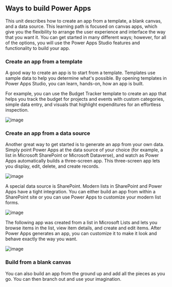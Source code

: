 ## Ways to build Power Apps

This unit describes how to create an app from a template, a blank canvas, and a data source. This learning path is focused on canvas apps, which give you the flexibility to arrange the user experience and interface the way that you want it. You can get started in many different ways; however, for all of the options, you will use the Power Apps Studio features and functionality to build your app.

### Create an app from a template
A good way to create an app is to start from a template. Templates use sample data to help you determine what's possible. By opening templates in Power Apps Studio, you can learn, hands-on, how an app is built.

For example, you can use the Budget Tracker template to create an app that helps you track the budget for projects and events with custom categories, simple data entry, and visuals that highlight expenditures for an effortless inspection.

![image](https://github.com/adeleke123/Power-Platform/assets/51156057/48184db5-4f7c-49b2-8c56-152bb1cc3087)

### Create an app from a data source
Another great way to get started is to generate an app from your own data. Simply point Power Apps at the data source of your choice (for example, a list in Microsoft SharePoint or Microsoft Dataverse), and watch as Power Apps automatically builds a three-screen app. This three-screen app lets you display, edit, delete, and create records.

![image](https://github.com/adeleke123/Power-Platform/assets/51156057/b02182ac-4687-409d-94fc-f2e9957fd509)

A special data source is SharePoint. Modern lists in SharePoint and Power Apps have a tight integration. You can either build an app from within a SharePoint site or you can use Power Apps to customize your modern list forms.

![image](https://github.com/adeleke123/Power-Platform/assets/51156057/3a2f9746-e5e6-4d0d-b70c-419780fe197d)

The following app was created from a list in Microsoft Lists and lets you browse items in the list, view item details, and create and edit items. After Power Apps generates an app, you can customize it to make it look and behave exactly the way you want.

![image](https://github.com/adeleke123/Power-Platform/assets/51156057/24f8e4b5-0922-4b7c-953c-fd22dd0daef7)

### Build from a blank canvas
You can also build an app from the ground up and add all the pieces as you go. You can then branch out and use your imagination.

